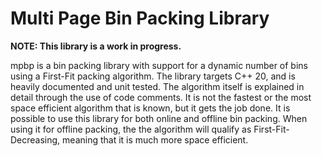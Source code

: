 # Multi Page Bin Packing Library

__NOTE: This library is a work in progress.__

mpbp is a bin packing library with support for a dynamic number of bins using a First-Fit packing algorithm. The library targets C++ 20, and is heavily documented and unit tested. The algorithm itself is explained in detail through the use of code comments. It is not the fastest or the most space efficient algorithm that is known, but it gets the job done. It is possible to use this library for both online and offline bin packing. When using it for offline packing, the the algorithm will qualify as First-Fit-Decreasing, meaning that it is much more space efficient.
